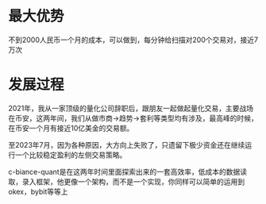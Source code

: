 # 最大优势

不到2000人民币一个月的成本，可以做到，每分钟给扫描对200个交易对，接近7万次

# 发展过程

2021年，我从一家顶级的量化公司辞职后，跟朋友一起做起量化交易，主要战场在币安，这两年间，我们从做市商->趋势->套利等类型均有涉及，最高峰的时候，在币安一个月有接近10亿美金的交易额。

至2023年7月，因为各种原因，大方向上失败了，只遗留下极少资金还在继续运行一个比较稳定盈利的左侧交易策略。

c-biance-quant是在这两年时间里面探索出来的一套高效率，低成本的数据读取，录入框架，他更像一个架构，而不是一个实现，你同样可以简单的运用到okex，bybit等等上

